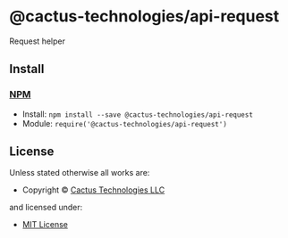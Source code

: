 <!-- TITLE/ -->

<h1>@cactus-technologies/api-request</h1>

<!-- /TITLE -->

<!-- DESCRIPTION/ -->

Request helper

<!-- /DESCRIPTION -->

<!-- INSTALL/ -->

<h2>Install</h2>

<a href="https://npmjs.com" title="npm is a package manager for javascript"><h3>NPM</h3></a><ul>

<li>Install: <code>npm install --save @cactus-technologies/api-request</code></li>
<li>Module: <code>require('@cactus-technologies/api-request')</code></li></ul>

<!-- /INSTALL -->

<!-- HISTORY -->

<!-- LICENSE/ -->

<h2>License</h2>

Unless stated otherwise all works are:

<ul><li>Copyright &copy; <a href="http://www.cactus.is">Cactus Technologies LLC</a></li></ul>

and licensed under:

<ul><li><a href="http://spdx.org/licenses/MIT.html">MIT License</a></li></ul>

<!-- /LICENSE -->
